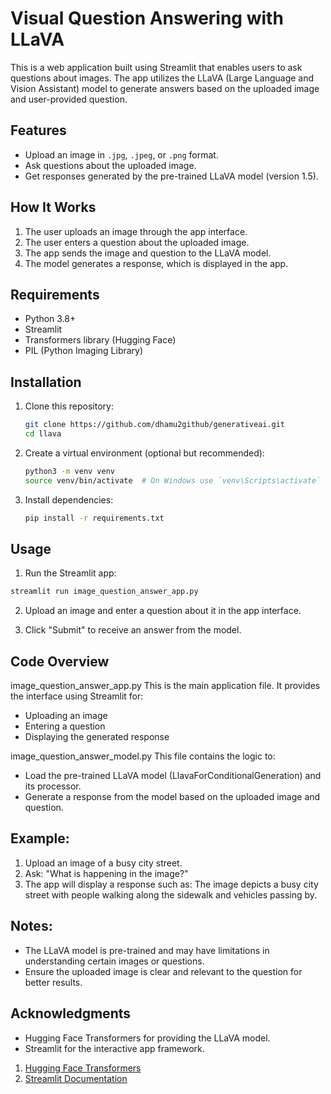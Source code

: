 # Visual Question Answering with LLaVA

This is a web application built using Streamlit that enables users to ask questions about images. The app utilizes the LLaVA (Large Language and Vision Assistant) model to generate answers based on the uploaded image and user-provided question.

## Features
- Upload an image in `.jpg`, `.jpeg`, or `.png` format.
- Ask questions about the uploaded image.
- Get responses generated by the pre-trained LLaVA model (version 1.5).

## How It Works
1. The user uploads an image through the app interface.
2. The user enters a question about the uploaded image.
3. The app sends the image and question to the LLaVA model.
4. The model generates a response, which is displayed in the app.

## Requirements
- Python 3.8+
- Streamlit
- Transformers library (Hugging Face)
- PIL (Python Imaging Library)

## Installation

1. Clone this repository:
   ```bash
   git clone https://github.com/dhamu2github/generativeai.git
   cd llava
   ```

2. Create a virtual environment (optional but recommended):
   ```bash
   python3 -m venv venv
   source venv/bin/activate  # On Windows use `venv\Scripts\activate`
   ```

3. Install dependencies:
   ```bash
   pip install -r requirements.txt
   ```
## Usage
1. Run the Streamlit app:
 ```bash
 streamlit run image_question_answer_app.py
 ```
2. Upload an image and enter a question about it in the app interface.

3. Click "Submit" to receive an answer from the model.

## Code Overview
image_question_answer_app.py
This is the main application file. It provides the interface using Streamlit for:

- Uploading an image
- Entering a question
- Displaying the generated response

image_question_answer_model.py
This file contains the logic to:

- Load the pre-trained LLaVA model (LlavaForConditionalGeneration) and its processor.
- Generate a response from the model based on the uploaded image and question.

## Example:
1. Upload an image of a busy city street.
2. Ask: "What is happening in the image?"
3. The app will display a response such as:
The image depicts a busy city street with people walking along the sidewalk and vehicles passing by.

## Notes:
- The LLaVA model is pre-trained and may have limitations in understanding certain images or questions.
- Ensure the uploaded image is clear and relevant to the question for better results.

## Acknowledgments
- Hugging Face Transformers for providing the LLaVA model.
- Streamlit for the interactive app framework.
1. [Hugging Face Transformers](https://huggingface.co/llava-hf/llava-1.5-7b-hf)
2. [Streamlit Documentation](https://docs.streamlit.io/)







